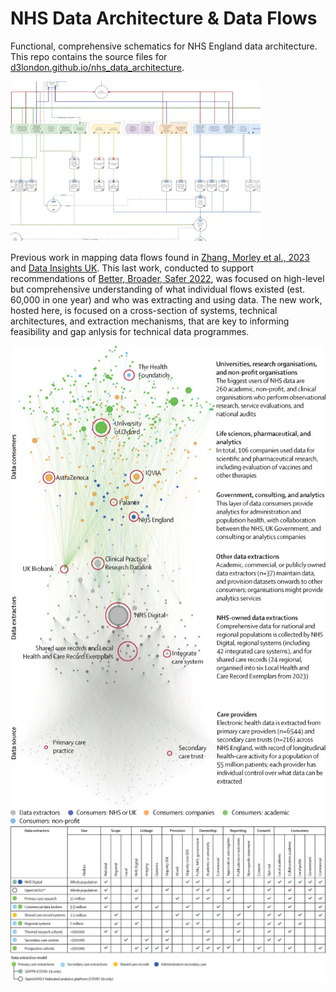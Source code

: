 # NHS Data Architecture & Data Flows

Functional, comprehensive schematics for NHS England data architecture. This repo contains the source files for [d3london.github.io/nhs_data_architecture](d3london.github.io/nhs_data_architecture).

![Main architecture figure](arcscreen.jpg)

Previous work in mapping data flows found in [Zhang, Morley et al., 2023](https://www.thelancet.com/journals/landig/article/PIIS2589-7500(23)00157-7/fulltext) and [Data Insights UK](https://datainsights.uk). This last work, conducted to support recommendations of [Better, Broader, Safer 2022](https://www.gov.uk/government/publications/better-broader-safer-using-health-data-for-research-and-analysis), was focused on high-level but comprehensive understanding of what individual flows existed (est. 60,000 in one year) and who was extracting and using data. The new work, hosted here, is focused on a cross-section of systems, technical architectures, and extraction mechanisms, that are key to informing feasibility and gap anlysis for technical data programmes.         

![Figure of Data flows](gr2.jpg)
![Figure of Data extractions](gr4.jpg)
